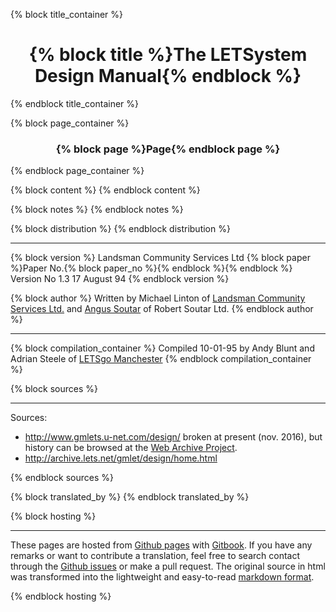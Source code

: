 {% block title_container %}
<center><h1>{% block title %}The LETSystem Design Manual{% endblock %}</h1></center>
{% endblock title_container %}

{% block page_container %}
<center><h3>{% block page %}Page{% endblock page %}</h3></center>
{% endblock page_container %}

{% block content %}
{% endblock content %}

{% block notes %}
{% endblock notes %}

{% block distribution %}
{% endblock distribution %}

---

{% block version %}
Landsman Community Services Ltd {% block paper %}Paper No.{% block paper_no %}{% endblock %}{% endblock %} Version No 1.3 17 August 94
{% endblock version %}

{% block author %}
Written by Michael Linton of <A HREF = "../explore/lcs.html">Landsman Community Services Ltd.</A> and <A HREF = "mailto:rsl@letsgo.u-net.com">Angus Soutar</A> of Robert Soutar Ltd.
{% endblock author %}

---

{% block compilation_container %}
Compiled 10-01-95 by Andy Blunt and Adrian Steele of <A HREF = "mailto:rsl@letsgo.u-net.com">LETSgo Manchester</A>
{% endblock compilation_container %}

{% block sources %}

---

Sources:

* http://www.gmlets.u-net.com/design/ broken at present (nov. 2016), but history can be browsed at the [Web Archive Project](https://web.archive.org/web/20130510203518/http://www.gmlets.u-net.com/design/).
* http://archive.lets.net/gmlet/design/home.html

{% endblock sources %}

{% block translated_by %}
{% endblock translated_by %}

{% block hosting %}

---

These pages are hosted from [Github pages](https://github.com/eeemarv/letsystem-design-manual) with [Gitbook](https://www.gitbook.com/).
If you have any remarks or want to contribute a translation, feel free to search contact through the [Github issues](https://github.com/eeemarv/lm/issues) or make a pull request.
The original source in html was transformed into the lightweight and easy-to-read [markdown format](https://guides.github.com/features/mastering-markdown/).

{% endblock hosting %}





